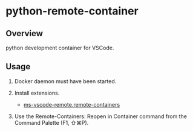 # python-remote-container

## Overview

python development container for VSCode.

## Usage

1. Docker daemon must have been started.
1. Install extensions.

   - [ms-vscode-remote.remote-containers](https://marketplace.visualstudio.com/items?itemName=ms-vscode-remote.remote-containers)

1. Use the Remote-Containers: Reopen in Container command from the Command Palette (F1, ⇧⌘P).
